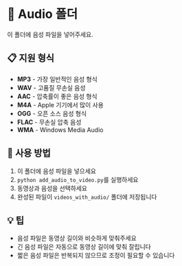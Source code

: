 # 🎵 Audio 폴더

이 폴더에 음성 파일을 넣어주세요.

## 📋 지원 형식
- **MP3** - 가장 일반적인 음성 형식
- **WAV** - 고품질 무손실 음성
- **AAC** - 압축률이 좋은 음성 형식
- **M4A** - Apple 기기에서 많이 사용
- **OGG** - 오픈 소스 음성 형식
- **FLAC** - 무손실 압축 음성
- **WMA** - Windows Media Audio

## 🚀 사용 방법

1. 이 폴더에 음성 파일을 넣으세요
2. `python add_audio_to_video.py`를 실행하세요
3. 동영상과 음성을 선택하세요
4. 완성된 파일이 `videos_with_audio/` 폴더에 저장됩니다

## 💡 팁
- 음성 파일은 동영상 길이와 비슷하게 맞춰주세요
- 긴 음성 파일은 자동으로 동영상 길이에 맞춰 잘립니다
- 짧은 음성 파일은 반복되지 않으므로 조정이 필요할 수 있습니다